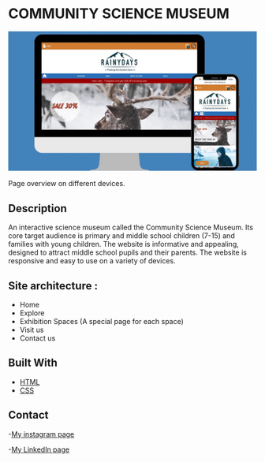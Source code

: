 # COMMUNITY SCIENCE MUSEUM

![image](https://raw.githubusercontent.com/Noroff-FEU-Assignments/cross-course-project-bushrakalaji/main/images/1C09B558-D1F0-4E57-8757-6CF4D4F2814A_1_105_c.jpeg?token=GHSAT0AAAAAABTWW3GZ4MKR6J5WORTKAR2CYVDWQ7Q)

Page overview on different devices.

## Description

An interactive science museum called the Community Science Museum.
Its core target audience is primary and middle school children (7-15) and families with young children.
The website is informative and appealing, designed to attract middle school pupils and their parents. 
The website is responsive and easy to use on a variety of devices.

## Site architecture :

- Home 
- Explore
- Exhibition Spaces (A special page for each space)
- Visit us
- Contact us


## Built With

- [HTML](https://html.com/)
- [CSS](https://css.com/)


## Contact

-[My instagram page](https://www.instagram.com/bushra_00/)

-[My LinkedIn page](https://www.linkedin.com/in/bushra-kalaji-6775a921a/)
